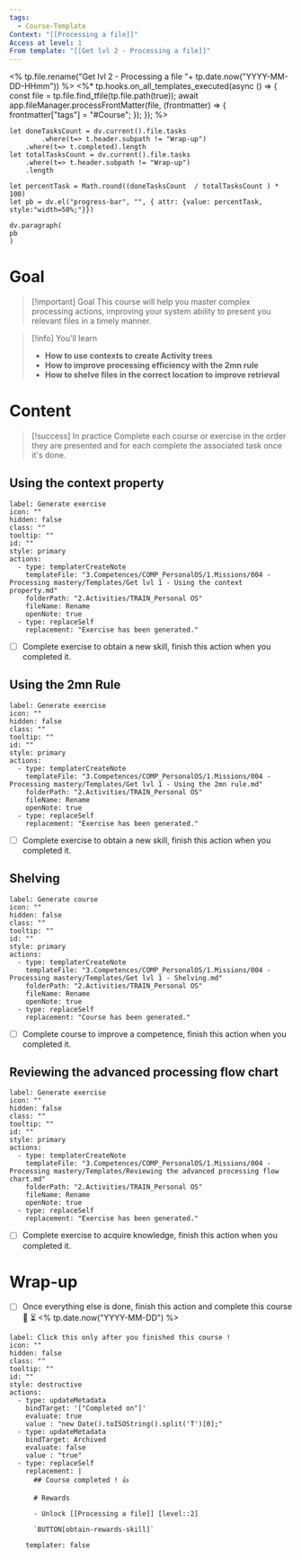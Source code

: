 ```yaml
---
tags:
  - Course-Template
Context: "[[Processing a file]]"
Access at level: 1
From template: "[[Get lvl 2 - Processing a file]]"
---
```

<% tp.file.rename("Get lvl 2 - Processing a file "+ tp.date.now("YYYY-MM-DD-HHmm")) %>
<%* tp.hooks.on_all_templates_executed(async () => {
  const file = tp.file.find_tfile(tp.file.path(true));
  await app.fileManager.processFrontMatter(file, (frontmatter) => {
    frontmatter["tags"] = "#Course";
  });
}); 
%>
```dataviewjs
let doneTasksCount = dv.current().file.tasks
		.where(t=> t.header.subpath != "Wrap-up")
	.where(t=> t.completed).length 
let totalTasksCount = dv.current().file.tasks
	.where(t=> t.header.subpath != "Wrap-up")
	.length

let percentTask = Math.round((doneTasksCount  / totalTasksCount ) * 100)  
let pb = dv.el("progress-bar", "", { attr: {value: percentTask, style:"width=50%;"}})

dv.paragraph(  
pb
) 
```
# Goal

> [!important] Goal
> This course will help you master complex processing actions, improving your system ability to present you relevant files in a timely manner. 

> [!info] You'll learn
> - **How to use contexts to create Activity trees**
> - **How to improve processing efficiency with the 2mn rule**
> - **How to shelve files in the correct location to improve retrieval**
# Content 

> [!success] In practice
> Complete each course or exercise in the order they are presented and for each complete the associated task once it's done. 

## Using the context property

```meta-bind-button
label: Generate exercise
icon: ""
hidden: false
class: ""
tooltip: ""
id: ""
style: primary
actions:
  - type: templaterCreateNote
    templateFile: "3.Competences/COMP_PersonalOS/1.Missions/004 - Processing mastery/Templates/Get lvl 1 - Using the context property.md"
    folderPath: "2.Activities/TRAIN_Personal OS"
    fileName: Rename
    openNote: true
  - type: replaceSelf
    replacement: "Exercise has been generated."
```
- [ ] Complete exercise to obtain a new skill, finish this action when you completed it. 
## Using the 2mn Rule

```meta-bind-button
label: Generate exercise
icon: ""
hidden: false
class: ""
tooltip: ""
id: ""
style: primary
actions:
  - type: templaterCreateNote
    templateFile: "3.Competences/COMP_PersonalOS/1.Missions/004 - Processing mastery/Templates/Get lvl 1 - Using the 2mn rule.md"
    folderPath: "2.Activities/TRAIN_Personal OS"
    fileName: Rename
    openNote: true
  - type: replaceSelf
    replacement: "Exercise has been generated."
```
- [ ] Complete exercise to obtain a new skill, finish this action when you completed it. 
## Shelving

```meta-bind-button
label: Generate course
icon: ""
hidden: false
class: ""
tooltip: ""
id: ""
style: primary
actions:
  - type: templaterCreateNote
    templateFile: "3.Competences/COMP_PersonalOS/1.Missions/004 - Processing mastery/Templates/Get lvl 1 - Shelving.md"
    folderPath: "2.Activities/TRAIN_Personal OS"
    fileName: Rename
    openNote: true
  - type: replaceSelf
    replacement: "Course has been generated."
```
- [ ] Complete course to improve a competence, finish this action when you completed it. 
## Reviewing the advanced processing flow chart

```meta-bind-button
label: Generate exercise
icon: ""
hidden: false
class: ""
tooltip: ""
id: ""
style: primary
actions:
  - type: templaterCreateNote
    templateFile: "3.Competences/COMP_PersonalOS/1.Missions/004 - Processing mastery/Templates/Reviewing the advanced processing flow chart.md"
    folderPath: "2.Activities/TRAIN_Personal OS"
    fileName: Rename
    openNote: true
  - type: replaceSelf
    replacement: "Exercise has been generated."
```
- [ ] Complete exercise to acquire knowledge, finish this action when you completed it. 
# Wrap-up

- [ ] Once everything else is done, finish this action and complete this course 🔽 ⏳ <% tp.date.now("YYYY-MM-DD") %>

```meta-bind-button
label: Click this only after you finished this course !
icon: ""
hidden: false
class: ""
tooltip: ""
id: ""
style: destructive
actions:
  - type: updateMetadata
    bindTarget: '["Completed on"]'
    evaluate: true
    value : "new Date().toISOString().split('T')[0];" 
  - type: updateMetadata
    bindTarget: Archived
    evaluate: false
    value : "true" 
  - type: replaceSelf
    replacement: |
      ## Course completed ! 👍
      
      # Rewards
      
      - Unlock [[Processing a file]] [level::2]
      
      `BUTTON[obtain-rewards-skill]`
      
    templater: false
```
